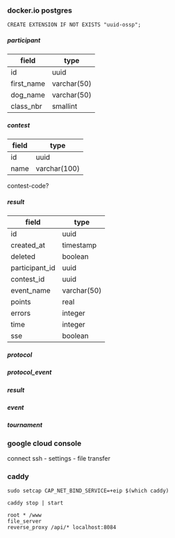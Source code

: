 ### docker.io postgres

```
CREATE EXTENSION IF NOT EXISTS "uuid-ossp";
```

##### participant
| field | type |
| ----- | ---- |
| id    | uuid |
| first_name | varchar(50) |
| dog_name   | varchar(50) |
| class_nbr  | smallint    |

##### contest
| field | type |
| ----- | ---- |
| id    | uuid |
| name  | varchar(100) |

contest-code?

##### result
| field | type |
| ----- | ---- |
| id    | uuid |
| created_at | timestamp |
| deleted | boolean |
| participant_id | uuid |
| contest_id | uuid |
| event_name | varchar(50) |
| points | real |
| errors | integer |
| time | integer |
| sse | boolean |

##### protocol
##### protocol_event
##### result
##### event
##### tournament

### google cloud console

connect ssh - settings - file transfer

### caddy

```
sudo setcap CAP_NET_BIND_SERVICE=+eip $(which caddy)
```

```
caddy stop | start
```

```
root * /www
file_server
reverse_proxy /api/* localhost:8084
```
